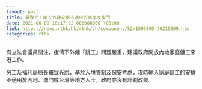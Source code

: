 ```yaml
---
layout: post
title: 羅致光：輸入外傭安排不適用於兩岸及澳門
date: 2021-06-09 18:17:22.000000000 +08:00
link: https://news.rthk.hk/rthk/ch/component/k2/1595095-20210609.htm
categories: rthk
---
```


有立法會議員關注，疫情下外傭「跳工」問題嚴重，建議政府開放內地家庭傭工來港工作。

勞工及褔利局局長羅致光說，基於入境管制及保安考慮，現時輸入家庭傭工的安排不適用於內地、澳門或台灣等地方人士，政府亦沒有計劃改變。
